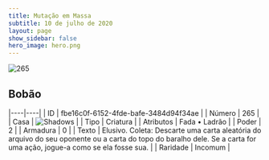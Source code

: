 ```yaml
---
title: Mutação em Massa
subtitle: 10 de julho de 2020
layout: page
show_sidebar: false
hero_image: hero.png
---
```


![265](https://cdn.keyforgegame.com/media/card_front/pt/479_265_P8RR2MR4WJH4_pt.png)

## Bobão

|----|----|
| ID | fbe16c0f-6152-4fde-bafe-3484d94f34ae |
| Número | 265 |
| Casa | ![Shadows](https://archonarcana.com/images/thumb/e/ee/Shadows.png/22px-Shadows.png "Sombras") |
| Tipo | Criatura |
| Atributos | Fada • Ladrão |
| Poder | 2 |
| Armadura | 0 |
| Texto | Elusivo. Coleta: Descarte uma carta aleatória do arquivo do seu oponente ou a carta do topo do baralho dele. Se a carta for uma ação, jogue-a como se ela fosse sua. |
| Raridade | Incomum |
